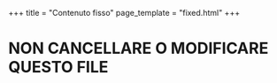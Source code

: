 +++
title = "Contenuto fisso"
page_template = "fixed.html"
+++
# NON CANCELLARE O MODIFICARE QUESTO FILE

